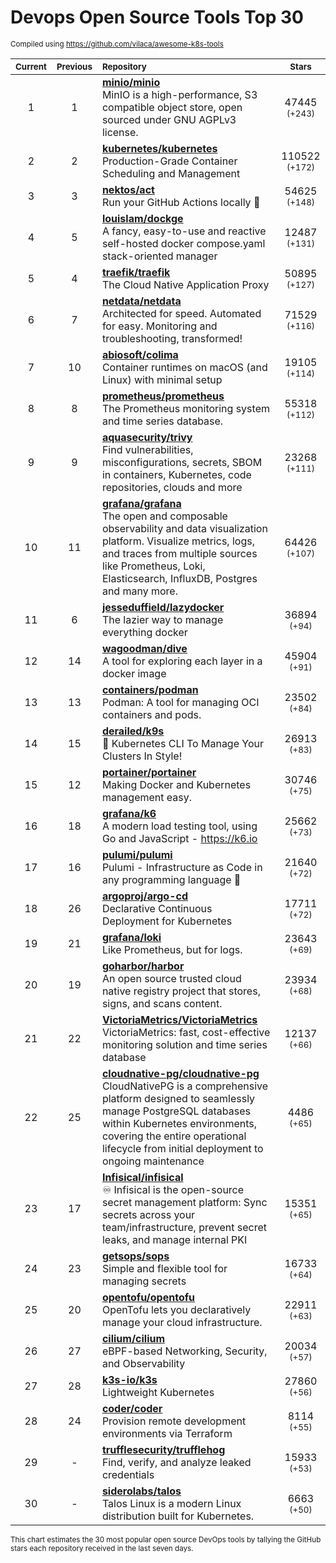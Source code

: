 # Devops Open Source Tools Top 30
<sup>Compiled using https://github.com/vilaca/awesome-k8s-tools</sup>
<div align="center">

|<sub>Current</sub>|<sub>Previous</sub>|<sub>Repository</sub>|<sub>Stars</sub>|
|:---:|:---:|:---|:---:|
|1|1|[**minio/minio**](https://github.com/minio/minio)<br/>MinIO is a high-performance, S3 compatible object store, open sourced under GNU AGPLv3 license.|47445 <sup>(+243)</sup>|
|2|2|[**kubernetes/kubernetes**](https://github.com/kubernetes/kubernetes)<br/>Production-Grade Container Scheduling and Management|110522 <sup>(+172)</sup>|
|3|3|[**nektos/act**](https://github.com/nektos/act)<br/>Run your GitHub Actions locally 🚀|54625 <sup>(+148)</sup>|
|4|5|[**louislam/dockge**](https://github.com/louislam/dockge)<br/>A fancy, easy-to-use and reactive self-hosted docker compose.yaml stack-oriented manager|12487 <sup>(+131)</sup>|
|5|4|[**traefik/traefik**](https://github.com/traefik/traefik)<br/>The Cloud Native Application Proxy|50895 <sup>(+127)</sup>|
|6|7|[**netdata/netdata**](https://github.com/netdata/netdata)<br/>Architected for speed. Automated for easy. Monitoring and troubleshooting, transformed!|71529 <sup>(+116)</sup>|
|7|10|[**abiosoft/colima**](https://github.com/abiosoft/colima)<br/>Container runtimes on macOS (and Linux) with minimal setup|19105 <sup>(+114)</sup>|
|8|8|[**prometheus/prometheus**](https://github.com/prometheus/prometheus)<br/>The Prometheus monitoring system and time series database.|55318 <sup>(+112)</sup>|
|9|9|[**aquasecurity/trivy**](https://github.com/aquasecurity/trivy)<br/>Find vulnerabilities, misconfigurations, secrets, SBOM in containers, Kubernetes, code repositories, clouds and more|23268 <sup>(+111)</sup>|
|10|11|[**grafana/grafana**](https://github.com/grafana/grafana)<br/>The open and composable observability and data visualization platform. Visualize metrics, logs, and traces from multiple sources like Prometheus, Loki, Elasticsearch, InfluxDB, Postgres and many more. |64426 <sup>(+107)</sup>|
|11|6|[**jesseduffield/lazydocker**](https://github.com/jesseduffield/lazydocker)<br/>The lazier way to manage everything docker|36894 <sup>(+94)</sup>|
|12|14|[**wagoodman/dive**](https://github.com/wagoodman/dive)<br/>A tool for exploring each layer in a docker image|45904 <sup>(+91)</sup>|
|13|13|[**containers/podman**](https://github.com/containers/podman)<br/>Podman: A tool for managing OCI containers and pods.|23502 <sup>(+84)</sup>|
|14|15|[**derailed/k9s**](https://github.com/derailed/k9s)<br/>🐶 Kubernetes CLI To Manage Your Clusters In Style!|26913 <sup>(+83)</sup>|
|15|12|[**portainer/portainer**](https://github.com/portainer/portainer)<br/>Making Docker and Kubernetes management easy.|30746 <sup>(+75)</sup>|
|16|18|[**grafana/k6**](https://github.com/grafana/k6)<br/>A modern load testing tool, using Go and JavaScript - https://k6.io|25662 <sup>(+73)</sup>|
|17|16|[**pulumi/pulumi**](https://github.com/pulumi/pulumi)<br/>Pulumi - Infrastructure as Code in any programming language 🚀|21640 <sup>(+72)</sup>|
|18|26|[**argoproj/argo-cd**](https://github.com/argoproj/argo-cd)<br/>Declarative Continuous Deployment for Kubernetes|17711 <sup>(+72)</sup>|
|19|21|[**grafana/loki**](https://github.com/grafana/loki)<br/>Like Prometheus, but for logs.|23643 <sup>(+69)</sup>|
|20|19|[**goharbor/harbor**](https://github.com/goharbor/harbor)<br/>An open source trusted cloud native registry project that stores, signs, and scans content.|23934 <sup>(+68)</sup>|
|21|22|[**VictoriaMetrics/VictoriaMetrics**](https://github.com/VictoriaMetrics/VictoriaMetrics)<br/>VictoriaMetrics: fast, cost-effective monitoring solution and time series database|12137 <sup>(+66)</sup>|
|22|25|[**cloudnative-pg/cloudnative-pg**](https://github.com/cloudnative-pg/cloudnative-pg)<br/>CloudNativePG is a comprehensive platform designed to seamlessly manage PostgreSQL databases within Kubernetes environments, covering the entire operational lifecycle from initial deployment to ongoing maintenance|4486 <sup>(+65)</sup>|
|23|17|[**Infisical/infisical**](https://github.com/Infisical/infisical)<br/>♾ Infisical is the open-source secret management platform: Sync secrets across your team/infrastructure, prevent secret leaks, and manage internal PKI|15351 <sup>(+65)</sup>|
|24|23|[**getsops/sops**](https://github.com/getsops/sops)<br/>Simple and flexible tool for managing secrets|16733 <sup>(+64)</sup>|
|25|20|[**opentofu/opentofu**](https://github.com/opentofu/opentofu)<br/>OpenTofu lets you declaratively manage your cloud infrastructure.|22911 <sup>(+63)</sup>|
|26|27|[**cilium/cilium**](https://github.com/cilium/cilium)<br/>eBPF-based Networking, Security, and Observability|20034 <sup>(+57)</sup>|
|27|28|[**k3s-io/k3s**](https://github.com/k3s-io/k3s)<br/>Lightweight Kubernetes|27860 <sup>(+56)</sup>|
|28|24|[**coder/coder**](https://github.com/coder/coder)<br/>Provision remote development environments via Terraform|8114 <sup>(+55)</sup>|
|29|-|[**trufflesecurity/trufflehog**](https://github.com/trufflesecurity/trufflehog)<br/>Find, verify, and analyze leaked credentials|15933 <sup>(+53)</sup>|
|30|-|[**siderolabs/talos**](https://github.com/siderolabs/talos)<br/>Talos Linux is a modern Linux distribution built for Kubernetes.|6663 <sup>(+50)</sup>|


</div>

<sub>This chart estimates the 30 most popular open source DevOps tools by tallying the GitHub stars each repository received in the last seven days.</sub>
